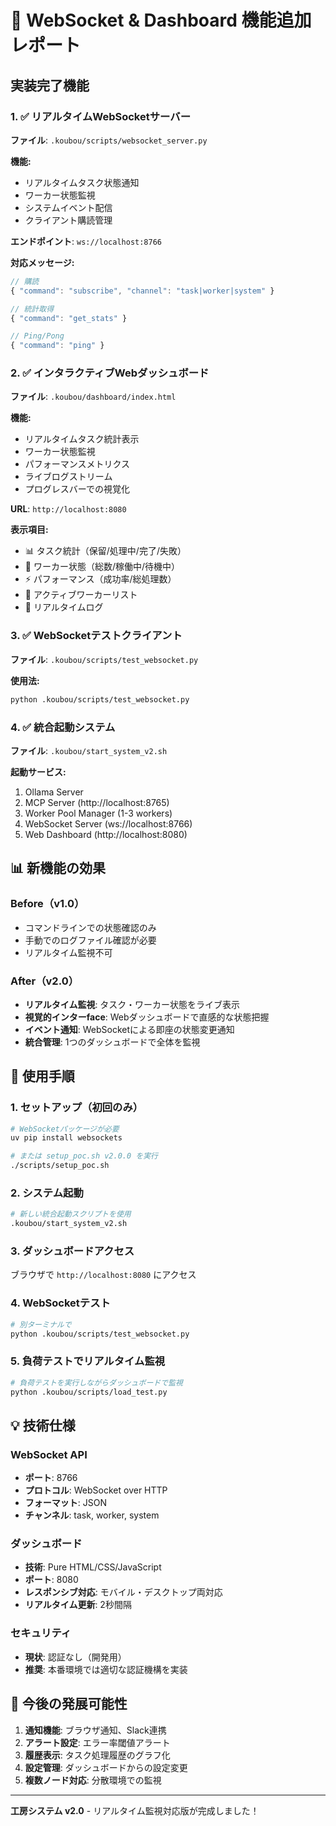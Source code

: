 # 🔗 WebSocket & Dashboard 機能追加レポート

## 実装完了機能

### 1. ✅ リアルタイムWebSocketサーバー
**ファイル**: `.koubou/scripts/websocket_server.py`

**機能:**
- リアルタイムタスク状態通知
- ワーカー状態監視
- システムイベント配信
- クライアント購読管理

**エンドポイント**: `ws://localhost:8766`

**対応メッセージ:**
```javascript
// 購読
{ "command": "subscribe", "channel": "task|worker|system" }

// 統計取得
{ "command": "get_stats" }

// Ping/Pong
{ "command": "ping" }
```

### 2. ✅ インタラクティブWebダッシュボード
**ファイル**: `.koubou/dashboard/index.html`

**機能:**
- リアルタイムタスク統計表示
- ワーカー状態監視
- パフォーマンスメトリクス
- ライブログストリーム
- プログレスバーでの視覚化

**URL**: `http://localhost:8080`

**表示項目:**
- 📊 タスク統計（保留/処理中/完了/失敗）
- 👷 ワーカー状態（総数/稼働中/待機中）
- ⚡ パフォーマンス（成功率/総処理数）
- 🔧 アクティブワーカーリスト
- 📝 リアルタイムログ

### 3. ✅ WebSocketテストクライアント
**ファイル**: `.koubou/scripts/test_websocket.py`

**使用法:**
```bash
python .koubou/scripts/test_websocket.py
```

### 4. ✅ 統合起動システム
**ファイル**: `.koubou/start_system_v2.sh`

**起動サービス:**
1. Ollama Server
2. MCP Server (http://localhost:8765)
3. Worker Pool Manager (1-3 workers)
4. WebSocket Server (ws://localhost:8766)
5. Web Dashboard (http://localhost:8080)

## 📊 新機能の効果

### Before（v1.0）
- コマンドラインでの状態確認のみ
- 手動でのログファイル確認が必要
- リアルタイム監視不可

### After（v2.0）
- **リアルタイム監視**: タスク・ワーカー状態をライブ表示
- **視覚的インターface**: Webダッシュボードで直感的な状態把握
- **イベント通知**: WebSocketによる即座の状態変更通知
- **統合管理**: 1つのダッシュボードで全体を監視

## 🚀 使用手順

### 1. セットアップ（初回のみ）
```bash
# WebSocketパッケージが必要
uv pip install websockets

# または setup_poc.sh v2.0.0 を実行
./scripts/setup_poc.sh
```

### 2. システム起動
```bash
# 新しい統合起動スクリプトを使用
.koubou/start_system_v2.sh
```

### 3. ダッシュボードアクセス
ブラウザで `http://localhost:8080` にアクセス

### 4. WebSocketテスト
```bash
# 別ターミナルで
python .koubou/scripts/test_websocket.py
```

### 5. 負荷テストでリアルタイム監視
```bash
# 負荷テストを実行しながらダッシュボードで監視
python .koubou/scripts/load_test.py
```

## 💡 技術仕様

### WebSocket API
- **ポート**: 8766
- **プロトコル**: WebSocket over HTTP
- **フォーマット**: JSON
- **チャンネル**: task, worker, system

### ダッシュボード
- **技術**: Pure HTML/CSS/JavaScript
- **ポート**: 8080
- **レスポンシブ対応**: モバイル・デスクトップ両対応
- **リアルタイム更新**: 2秒間隔

### セキュリティ
- **現状**: 認証なし（開発用）
- **推奨**: 本番環境では適切な認証機構を実装

## 🎯 今後の発展可能性

1. **通知機能**: ブラウザ通知、Slack連携
2. **アラート設定**: エラー率閾値アラート
3. **履歴表示**: タスク処理履歴のグラフ化
4. **設定管理**: ダッシュボードからの設定変更
5. **複数ノード対応**: 分散環境での監視

---

**工房システム v2.0** - リアルタイム監視対応版が完成しました！